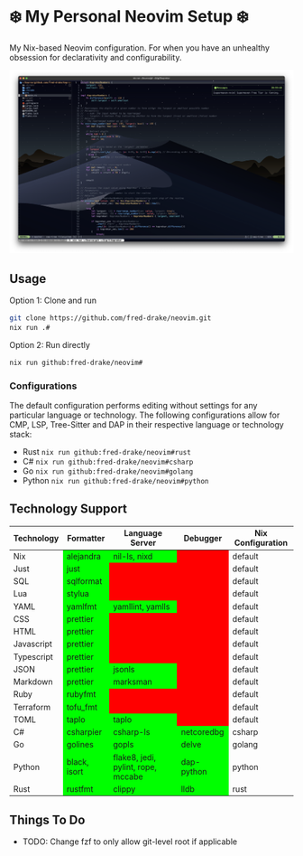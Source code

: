 # ❄️ My Personal Neovim Setup ❄️

My Nix-based Neovim configuration. For when you have an unhealthy obsession for declarativity and configurability.

![screenshot](images/desktop.png)

## Usage

Option 1: Clone and run

```bash
git clone https://github.com/fred-drake/neovim.git
nix run .#
```

Option 2: Run directly

```bash
nix run github:fred-drake/neovim#
```

### Configurations

The default configuration performs editing without settings for any particular language or technology. The following configurations allow for CMP, LSP, Tree-Sitter and DAP in their respective language or technology stack:

- Rust `nix run github:fred-drake/neovim#rust`
- C# `nix run github:fred-drake/neovim#csharp`
- Go `nix run github:fred-drake/neovim#golang`
- Python `nix run github:fred-drake/neovim#python`

## Technology Support

<table>
  <thead>
    <th>Technology</th><th>Formatter</th><th>Language Server</th><th>Debugger</th><th>Nix Configuration</th>
  </thead>
  <tbody>
    <tr><td>Nix</td><td bgcolor="#00ff00">alejandra</td><td bgcolor="#00ff00">nil-ls, nixd</td><td bgcolor="#ff0000"></td><td>default</td></tr>
    <tr><td>Just</td><td bgcolor="#00ff00">just</td><td bgcolor="#ff0000"></td><td bgcolor="#ff0000"></td><td>default</td></tr>
    <tr><td>SQL</td><td bgcolor="#00ff00">sqlformat</td><td bgcolor="#ff0000"></td><td bgcolor="#ff0000"></td><td>default</td></tr>
    <tr><td>Lua</td><td bgcolor="#00ff00">stylua</td><td bgcolor="#ff0000"></td><td bgcolor="#ff0000"></td><td>default</td></tr>
    <tr><td>YAML</td><td bgcolor="#00ff00">yamlfmt</td><td bgcolor="#00ff00">yamllint, yamlls</td><td bgcolor="#ff0000"></td><td>default</td></tr>
    <tr><td>CSS</td><td bgcolor="#00ff00">prettier</td><td bgcolor="#ff0000"></td><td bgcolor="#ff0000"></td><td>default</td></tr>
    <tr><td>HTML</td><td bgcolor="#00ff00">prettier</td><td bgcolor="#ff0000"></td><td bgcolor="#ff0000"></td><td>default</td></tr>
    <tr><td>Javascript</td><td bgcolor="#00ff00">prettier</td><td bgcolor="#ff0000"></td><td bgcolor="#ff0000"></td><td>default</td></tr>
    <tr><td>Typescript</td><td bgcolor="#00ff00">prettier</td><td bgcolor="#ff0000"></td><td bgcolor="#ff0000"></td><td>default</td></tr>
    <tr><td>JSON</td><td bgcolor="#00ff00">prettier</td><td bgcolor="#00ff00">jsonls</td><td bgcolor="#ff0000"></td><td>default</td></tr>
    <tr><td>Markdown</td><td bgcolor="#00ff00">prettier</td><td bgcolor="#00ff00">marksman</td><td bgcolor="#ff0000"></td><td>default</td></tr>
    <tr><td>Ruby</td><td bgcolor="#00ff00">rubyfmt</td><td bgcolor="#ff0000"></td><td bgcolor="#ff0000"></td><td>default</td></tr>
    <tr><td>Terraform</td><td bgcolor="#00ff00">tofu_fmt</td><td bgcolor="#ff0000"></td><td bgcolor="#ff0000"></td><td>default</td></tr>
    <tr><td>TOML</td><td bgcolor="#00ff00">taplo</td><td bgcolor="#00ff00">taplo</td><td bgcolor="#ff0000"></td><td>default</td></tr>
    <tr><td>C#</td><td bgcolor="#00ff00">csharpier</td><td bgcolor="#00ff00">csharp-ls</td><td bgcolor="#00ff00">netcoredbg</td><td>csharp</td></tr>
    <tr><td>Go</td><td bgcolor="#00ff00">golines</td><td bgcolor="#00ff00">gopls</td><td bgcolor="#00ff00">delve</td><td>golang</td></tr>
    <tr><td>Python</td><td bgcolor="#00ff00">black, isort</td><td bgcolor="#00ff00">flake8, jedi, pylint, rope, mccabe</td><td bgcolor="#00ff00">dap-python</td><td>python</td></tr>
    <tr><td>Rust</td><td bgcolor="#00ff00">rustfmt</td><td bgcolor="#00ff00">clippy</td><td bgcolor="#00ff00">lldb</td><td>rust</td></tr>
  </tbody>
</table>

## Things To Do

- TODO: Change fzf to only allow git-level root if applicable
